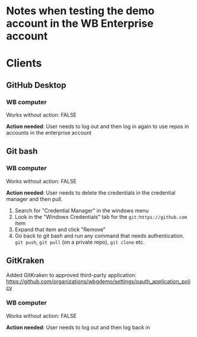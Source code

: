 # Notes when testing the demo account in the WB Enterprise account

# Clients

## GitHub Desktop

### WB computer

Works without action: FALSE

**Action needed**: User needs to log out and then log in again to use repos in accounts in the enterprise account


## Git bash

### WB computer

Works without action: FALSE

**Action needed**: User needs to delete the credentials in the credential manager and then pull.

1. Search for "Credential Manager" in the windows menu
2. Look in the "Windows Credentials" tab for the `git:https://github.com` item
3. Expand that item and click "Remove"
4. Go back to git bash and run any command that needs authentication. `git push`, `git pull` (on a private repo), `git clone` etc.

## GitKraken

Added GitKraken to approved third-party application: https://github.com/organizations/wbgdemo/settings/oauth_application_policy

### WB computer

Works without action: FALSE

**Action needed**: User needs to log out and then log back in
